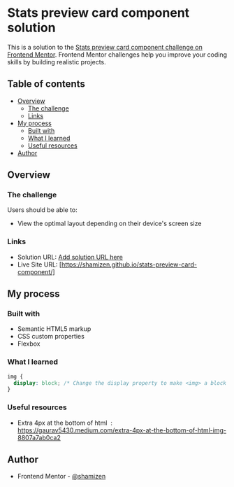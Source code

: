 # Stats preview card component solution

This is a solution to the [Stats preview card component challenge on Frontend Mentor](https://www.frontendmentor.io/challenges/stats-preview-card-component-8JqbgoU62). Frontend Mentor challenges help you improve your coding skills by building realistic projects.

## Table of contents

- [Overview](#overview)
  - [The challenge](#the-challenge)
  - [Links](#links)
- [My process](#my-process)
  - [Built with](#built-with)
  - [What I learned](#what-i-learned)
  - [Useful resources](#useful-resources)
- [Author](#author)

## Overview

### The challenge

Users should be able to:

- View the optimal layout depending on their device's screen size

### Links

- Solution URL: [Add solution URL here](https://your-solution-url.com)
- Live Site URL: [https://shamizen.github.io/stats-preview-card-component/]

## My process

### Built with

- Semantic HTML5 markup
- CSS custom properties
- Flexbox

### What I learned

```css
img {
  display: block; /* Change the display property to make <img> a block element instead of inline. */
}
```

### Useful resources

- Extra 4px at the bottom of html <img> : https://gaurav5430.medium.com/extra-4px-at-the-bottom-of-html-img-8807a7ab0ca2

## Author

- Frontend Mentor - [@shamizen](https://www.frontendmentor.io/profile/shamizen)
